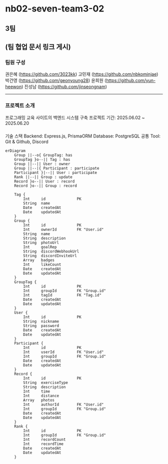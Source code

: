 # nb02-seven-team3-02

## 3팀
(팀 협업 문서 링크 게시)
---

### 팀원 구성
권은혜 (https://github.com/3023kk)
고민재 (https://github.com/nbkominjae)
박건영 (https://github.com/geonyoung28)
윤희원 (https://github.com/yun-heewon)
진성남 (https://github.com/jinseongnam)

---


### 프로젝트 소개
프로그래밍 교육 사이트의 백엔드 시스템 구축
프로젝트 기간: 2025.06.02 ~ 2025.06.20

###
기술 스택
Backend: Express.js, PrismaORM
Database: PostgreSQL
공통 Tool: Git & Github, Discord

```mermaid
erDiagram
    Group ||--o{ GroupTag: has
    GroupTag }o--|| Tag : has
    Group ||--|| User : owner
    Group ||--|{ Participant : participate
    Participant }|--|| User : participate
    Rank ||--|| Group : update
    Record }o--|| User : record
    Record }o--|| Group : record

    Tag {
        Int     id              PK
        String  name
        Date    createdAt
        Date    updatedAt
    }
    Group { 
        Int     id              PK
        Int     ownerId         FK "User.id"
        String  name
        String  description
        String  photoUrl
        Int     goalRep
        String  discordWebhookUrl
        String  discordInviteUrl
        Array   badges
        Int     likeCount
        Date    createdAt
        Date    updatedAt
    }
    GroupTag {
        Int     id              PK
        Int     groupId         FK "Group.id"
        Int     tagId           FK "Tag.id"
        Date    createdAt
        Date    updatedAt
    }
    User {
        Int     id              PK
        String  nickname
        String  password
        Date    createdAt
        Date    updatedAt
    }
    Participant {
        Int     id              PK
        Int     userId          FK "User.id"
        Int     groupId         FK "Group.id"
        Date    createdAt
        Date    updatedAt
    }
    Record {
        Int     id              PK
        String  exerciseType
        String  description
        Int     time
        Int     distance
        Array   photos
        Int     authorId        FK "User.id"
        Int     groupId         FK "Group.id"
        Date    createdAt
        Date    updatedAt
    }
    Rank {
        Int     id              PK
        Int     groupId         FK "Group.id"
        Int     recordCount
        Int     recordTime
        Date    createdAt
        Date    updatedAt
    }
```
